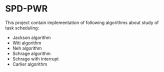 # SPD-PWR
This project contain implementation of following algorithms about study of task scheduling:
- Jackson algorithm
- Witi algorithm
- Neh algorithm
- Schrage algorithm
- Schrage with interrupt
- Carlier algorithm
